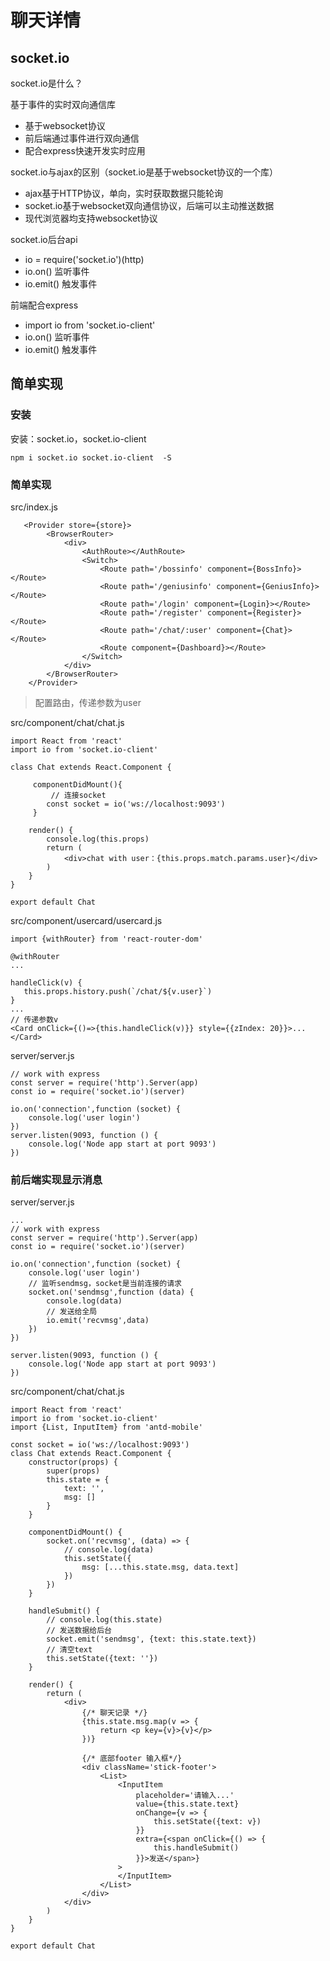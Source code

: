 # 聊天详情

## socket.io

socket.io是什么？

基于事件的实时双向通信库

* 基于websocket协议
* 前后端通过事件进行双向通信
* 配合express快速开发实时应用

socket.io与ajax的区别（socket.io是基于websocket协议的一个库）

* ajax基于HTTP协议，单向，实时获取数据只能轮询
* socket.io基于websocket双向通信协议，后端可以主动推送数据
* 现代浏览器均支持websocket协议

socket.io后台api

* io = require('socket.io')(http)
* io.on() 监听事件
* io.emit() 触发事件

前端配合express

* import io from 'socket.io-client'
* io.on() 监听事件
* io.emit() 触发事件 

## 简单实现

### 安装

安装：socket.io，socket.io-client

	npm i socket.io socket.io-client  -S
	
### 简单实现

src/index.js

	   <Provider store={store}>
	        <BrowserRouter>
	            <div>
	                <AuthRoute></AuthRoute>
	                <Switch>
	                    <Route path='/bossinfo' component={BossInfo}></Route>
	                    <Route path='/geniusinfo' component={GeniusInfo}></Route>
	                    <Route path='/login' component={Login}></Route>
	                    <Route path='/register' component={Register}></Route>
	                    <Route path='/chat/:user' component={Chat}></Route>
	                    <Route component={Dashboard}></Route>
	                </Switch>
	            </div>
	        </BrowserRouter>
	    </Provider>	
	    
> 配置路由，传递参数为user

src/component/chat/chat.js

	import React from 'react'
	import io from 'socket.io-client'
	
	class Chat extends React.Component {
	
		 componentDidMount(){
	 		 // 连接socket 	
	        const socket = io('ws://localhost:9093')
		 }	
		 
	    render() {
	        console.log(this.props)
	        return (
	            <div>chat with user：{this.props.match.params.user}</div>
	        )
	    }
	}
	
	export default Chat
	
src/component/usercard/usercard.js

	import {withRouter} from 'react-router-dom'
	
	@withRouter
	...

	handleClick(v) {
	   this.props.history.push(`/chat/${v.user}`)
	}
	...
	// 传递参数v
	<Card onClick={()=>{this.handleClick(v)}} style={{zIndex: 20}}>...</Card>
	
server/server.js

	// work with express
	const server = require('http').Server(app)
	const io = require('socket.io')(server)
	
	io.on('connection',function (socket) {
	    console.log('user login')
	})
	server.listen(9093, function () {
	    console.log('Node app start at port 9093')
	})		
	
### 前后端实现显示消息

server/server.js

	...
	// work with express
	const server = require('http').Server(app)
	const io = require('socket.io')(server)
	
	io.on('connection',function (socket) {
	    console.log('user login')
	    // 监听sendmsg，socket是当前连接的请求
	    socket.on('sendmsg',function (data) {
	        console.log(data)
	        // 发送给全局
	        io.emit('recvmsg',data)
	    })
	})
	
	server.listen(9093, function () {
	    console.log('Node app start at port 9093')
	})

src/component/chat/chat.js
	
	import React from 'react'
	import io from 'socket.io-client'
	import {List, InputItem} from 'antd-mobile'
	
	const socket = io('ws://localhost:9093')
	class Chat extends React.Component {
	    constructor(props) {
	        super(props)
	        this.state = {
	            text: '',
	            msg: []
	        }
	    }
	
	    componentDidMount() {
	        socket.on('recvmsg', (data) => {
	            // console.log(data)
	            this.setState({
	                msg: [...this.state.msg, data.text]
	            })
	        })
	    }
	
	    handleSubmit() {
	        // console.log(this.state)
	        // 发送数据给后台
	        socket.emit('sendmsg', {text: this.state.text})
	        // 清空text
	        this.setState({text: ''})
	    }
	
	    render() {
	        return (
	            <div>
	                {/* 聊天记录 */}
	                {this.state.msg.map(v => {
	                    return <p key={v}>{v}</p>
	                })}
	
	                {/* 底部footer 输入框*/}
	                <div className='stick-footer'>
	                    <List>
	                        <InputItem
	                            placeholder='请输入...'
	                            value={this.state.text}
	                            onChange={v => {
	                                this.setState({text: v})
	                            }}
	                            extra={<span onClick={() => {
	                                this.handleSubmit()
	                            }}>发送</span>}
	                        >
	                        </InputItem>
	                    </List>
	                </div>
	            </div>
	        )
	    }
	}
	
	export default Chat	
			    
	

	